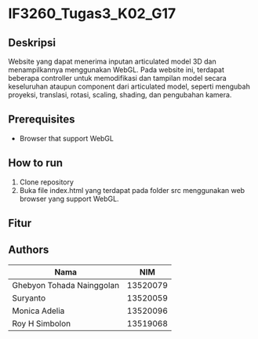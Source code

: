 # IF3260_Tugas3_K02_G17

## Deskripsi

Website yang dapat menerima inputan articulated model 3D dan menampilkannya menggunakan WebGL. Pada website ini, terdapat beberapa controller untuk memodifikasi dan tampilan model secara keseluruhan ataupun component dari articulated model, seperti mengubah proyeksi, translasi, rotasi, scaling, shading, dan pengubahan kamera.

## Prerequisites

- Browser that support WebGL

## How to run

1. Clone repository
2. Buka file index.html yang terdapat pada folder src menggunakan web browser yang support WebGL.

## Fitur


## Authors

| Nama                      |   NIM    |
| ------------------------- | :------: |
| Ghebyon Tohada Nainggolan | 13520079 |
| Suryanto                  | 13520059 |
| Monica Adelia             | 13520096 |
| Roy H Simbolon            | 13519068 |